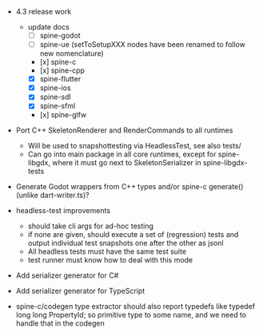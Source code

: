 - 4.3 release work
    - update docs
        - [ ] spine-godot
        - [ ] spine-ue (setToSetupXXX nodes have been renamed to follow new nomenclature)
        - [x] spine-c
        - [x] spine-cpp
        - [x] spine-flutter
        - [x] spine-ios
        - [x] spine-sdl
        - [x] spine-sfml
        - [x] spine-glfw

- Port C++ SkeletonRenderer and RenderCommands to all runtimes
    - Will be used to snapshottesting via HeadlessTest, see also tests/
    - Can go into main package in all core runtimes, except for spine-libgdx, where it must go next to SkeletonSerializer in spine-libgdx-tests
- Generate Godot wrappers from C++ types and/or spine-c generate() (unlike dart-writer.ts)?
- headless-test improvements
    - should take cli args for ad-hoc testing
    - if none are given, should execute a set of (regression) tests and output individual test snapshots one after the other as jsonl
    - All headless tests must have the same test suite
    - test runner must know how to deal with this mode
- Add serializer generator for C#
- Add serializer generator for TypeScript
- spine-c/codegen type extractor should also report typedefs like typedef long long PropertyId; so primitive type to some name, and we need to handle that in the codegen